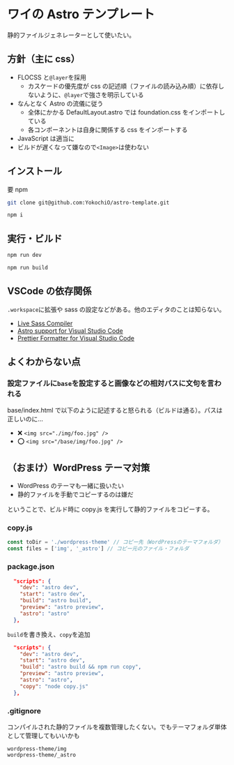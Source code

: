 # ワイの Astro テンプレート

静的ファイルジェネレーターとして使いたい。

## 方針（主に css）

- FLOCSS と`@layer`を採用
  - カスケードの優先度が css の記述順（ファイルの読み込み順）に依存しないように、`@layer`で強さを明示している
- なんとなく Astro の流儀に従う
  - 全体にかかる DefaultLayout.astro では foundation.css をインポートしている
  - 各コンポーネントは自身に関係する css をインポートする
- JavaScript は適当に
- ビルドが遅くなって嫌なので`<Image>`は使わない

## インストール

要 npm

```sh
git clone git@github.com:YokochiO/astro-template.git
```

```sh
npm i
```

## 実行・ビルド

```sh
npm run dev
```

```sh
npm run build
```

## VSCode の依存関係

`.workspace`に拡張や sass の設定などがある。他のエディタのことは知らない。

- [Live Sass Compiler](https://marketplace.visualstudio.com/items?itemName=glenn2223.live-sass)
- [Astro support for Visual Studio Code](https://marketplace.visualstudio.com/items?itemName=astro-build.astro-vscode)
- [Prettier Formatter for Visual Studio Code](https://marketplace.visualstudio.com/items?itemName=esbenp.prettier-vscode)

## よくわからない点

### 設定ファイルに`base`を設定すると画像などの相対パスに文句を言われる

base/index.html で以下のように記述すると怒られる（ビルドは通る）。パスは正しいのに…

- ❌ `<img src="./img/foo.jpg" />`
- ⭕ `<img src="/base/img/foo.jpg" />`

## （おまけ）WordPress テーマ対策

- WordPress のテーマも一緒に扱いたい
- 静的ファイルを手動でコピーするのは嫌だ

ということで、ビルド時に copy.js を実行して静的ファイルをコピーする。

### copy.js

```js
const toDir = './wordpress-theme' // コピー先（WordPressのテーマフォルダ）
const files = ['img', '_astro'] // コピー元のファイル・フォルダ
```

### package.json

```before.json
  "scripts": {
    "dev": "astro dev",
    "start": "astro dev",
    "build": "astro build",
    "preview": "astro preview",
    "astro": "astro"
  },
```

`build`を書き換え、`copy`を追加

```after.json
  "scripts": {
    "dev": "astro dev",
    "start": "astro dev",
    "build": "astro build && npm run copy",
    "preview": "astro preview",
    "astro": "astro",
    "copy": "node copy.js"
  },
```

### .gitignore

コンパイルされた静的ファイルを複数管理したくない。でもテーマフォルダ単体として管理してもいいかも

```.gitignore
wordpress-theme/img
wordpress-theme/_astro
```
